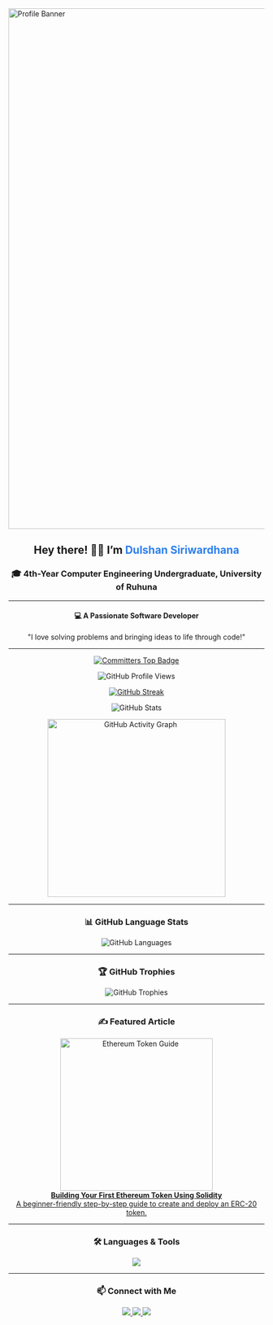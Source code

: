 <img width="1024" height="1024" alt="Profile Banner" src="https://github.com/user-attachments/assets/fdd73c3d-136a-4044-bf96-4e78572d622f" />

<div align="center">
  <h2>Hey there! 👋🤩 I’m <span style="color:#2F80ED;">Dulshan Siriwardhana</span></h2>
  <h3>🎓 4th-Year Computer Engineering Undergraduate, University of Ruhuna</h3>
</div>

---

<div align="center">
  <h4>💻 A Passionate Software Developer</h4>
  <p>"I love solving problems and bringing ideas to life through code!"</p>
</div>

---

<p align="center">
  <a href="https://user-badge.committers.top/sri_lanka/DulshanSiriwardhana">
    <img src="https://user-badge.committers.top/sri_lanka/DulshanSiriwardhana.svg" alt="Committers Top Badge" />
  </a>
</p>

<p align="center">
  <img src="https://komarev.com/ghpvc/?username=DulshanSiriwardhana" alt="GitHub Profile Views">
</p>

<p align="center">
  <a href="https://git.io/streak-stats">
    <img src="https://github-readme-streak-stats.herokuapp.com?user=DulshanSiriwardhana&theme=omni" alt="GitHub Streak" />
  </a>
</p>

<p align="center">
  <img src="https://github-readme-stats.vercel.app/api?username=DulshanSiriwardhana&show_icons=true&theme=algolia" alt="GitHub Stats" />
</p>

<p align="center">
  <img src="https://github-readme-activity-graph.vercel.app/graph?username=DulshanSiriwardhana&radius=16&theme=github-compact&area=true&order=5" height="350" alt="GitHub Activity Graph" />
</p>

---

<div align="center">
  <h3>📊 GitHub Language Stats</h3>
  <img src="https://github-readme-stats.vercel.app/api/top-langs/?username=DulshanSiriwardhana&layout=compact&theme=radical" alt="GitHub Languages">
</div>

---

<div align="center">
  <h3>🏆 GitHub Trophies</h3>
  <img src="https://github-profile-trophy.vercel.app/?username=DulshanSiriwardhana&theme=onedark&row=1&column=6" alt="GitHub Trophies" />
</div>

---

<div align="center">
  <h3>✍️ Featured Article</h3>
  <a href="https://medium.com/@dulshansiriwardhanaofficial/building-your-first-ethereum-token-using-solidity-a-step-by-step-guide-ac64d9ffd949" target="_blank">
    <img src="https://miro.medium.com/v2/resize:fit:720/format:webp/1*S1VGPA7XDJde4ZayL4UN6Q.png" alt="Ethereum Token Guide" width="300" />
    <br>
    <b>Building Your First Ethereum Token Using Solidity</b><br>
    A beginner-friendly step-by-step guide to create and deploy an ERC-20 token.
  </a>
</div>

---

<div align="center">
  <h3>🛠️ Languages & Tools</h3>
</div>

<p align="center">
  <img src="https://skillicons.dev/icons?i=html,css,js,bootstrap,react,nodejs,python,java,c,cs,git,docker,kubernetes,mongodb,aws,jenkins,nextjs" />
</p>

---

<div align="center">
  <h3>📫 Connect with Me</h3>
  <p>
    <a href="mailto:dulshansiriwardhanaofficial@gmail.com">
      <img src="https://img.shields.io/badge/Email-DulshanSiriwardhana-red?style=for-the-badge&logo=gmail" />
    </a>
    <a href="https://linkedin.com/in/dulshansiriwardhana">
      <img src="https://img.shields.io/badge/LinkedIn-DulshanSiriwardhana-blue?style=for-the-badge&logo=linkedin" />
    </a>
    <a href="https://dev.to/dulshan_siriwardhana_370d">
      <img src="https://img.shields.io/badge/Dev.to-DulshanSiriwardhana-black?style=for-the-badge&logo=dev.to" />
    </a>
  </p>
</div>
